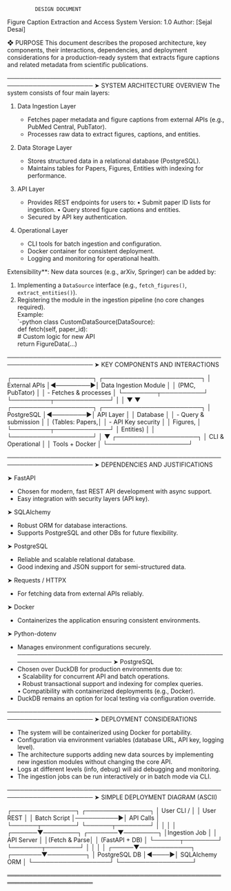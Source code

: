 
             DESIGN DOCUMENT
Figure Caption Extraction and Access System
Version: 1.0
Author: [Sejal Desai]



❖ PURPOSE
This document describes the proposed architecture, key components,
their interactions, dependencies, and deployment considerations
for a production-ready system that extracts figure captions and
related metadata from scientific publications.

──────────────────────────────────────────────────────────────────────
➤ SYSTEM ARCHITECTURE OVERVIEW
The system consists of four main layers:

  1. Data Ingestion Layer
     - Fetches paper metadata and figure captions from external APIs
       (e.g., PubMed Central, PubTator).
     - Processes raw data to extract figures, captions, and entities.
  
  2. Data Storage Layer
     - Stores structured data in a relational database (PostgreSQL).
     - Maintains tables for Papers, Figures, Entities with indexing for performance.

  3. API Layer
     - Provides REST endpoints for users to:
       • Submit paper ID lists for ingestion.
       • Query stored figure captions and entities.
     - Secured by API key authentication.

  4. Operational Layer
     - CLI tools for batch ingestion and configuration.
     - Docker container for consistent deployment.
     - Logging and monitoring for operational health.
  
  Extensibility**: New data sources (e.g., arXiv, Springer) can be added by:  
  1. Implementing a `DataSource` interface (e.g., `fetch_figures()`, `extract_entities()`).  
  2. Registering the module in the ingestion pipeline (no core changes required).  
  Example:  
  `-python
  class CustomDataSource(DataSource):  
      def fetch(self, paper_id):  
          # Custom logic for new API  
          return FigureData(...)  

──────────────────────────────────────────────────────────────────────
➤ KEY COMPONENTS AND INTERACTIONS

┌───────────────────┐          ┌───────────────────────┐
│ External APIs     │◀────────▶│ Data Ingestion Module  │
│ (PMC, PubTator)   │          │  - Fetches & processes │
└────────┬──────────┘          └─────────┬─────────────┘
         │                             │
         ▼                             ▼
┌───────────────────┐          ┌───────────────────────┐
│   PostgreSQL      │◀────────▶│    API Layer          │
│   Database        │          │  - Query & submission  │
│   (Tables: Papers,│          │  - API Key security    │
│    Figures,       │          └─────────┬─────────────┘
│    Entities)      │                    │
└───────────────────┘                    │
                                         ▼
                                ┌───────────────────┐
                                │ CLI & Operational │
                                │ Tools + Docker    │
                                └───────────────────┘

──────────────────────────────────────────────────────────────────────
➤ DEPENDENCIES AND JUSTIFICATIONS

➤ FastAPI
   - Chosen for modern, fast REST API development with async support.
   - Easy integration with security layers (API key).

➤ SQLAlchemy
   - Robust ORM for database interactions.
   - Supports PostgreSQL and other DBs for future flexibility.

➤ PostgreSQL
   - Reliable and scalable relational database.
   - Good indexing and JSON support for semi-structured data.

➤ Requests / HTTPX
   - For fetching data from external APIs reliably.

➤ Docker
   - Containerizes the application ensuring consistent environments.

➤ Python-dotenv
   - Manages environment configurations securely.
──────────────────────────────────────────────────────────────────────
➤ PostgreSQL
   - Chosen over DuckDB for production environments due to:  
     • Scalability for concurrent API and batch operations.  
     • Robust transactional support and indexing for complex queries.  
     • Compatibility with containerized deployments (e.g., Docker).  
   - DuckDB remains an option for local testing via configuration override.  

──────────────────────────────────────────────────────────────────────
➤ DEPLOYMENT CONSIDERATIONS

- The system will be containerized using Docker for portability.
- Configuration via environment variables (database URL, API key, logging level).
- The architecture supports adding new data sources by implementing
  new ingestion modules without changing the core API.
- Logs at different levels (info, debug) will aid debugging and monitoring.
- The ingestion jobs can be run interactively or in batch mode via CLI.

──────────────────────────────────────────────────────────────────────
➤ SIMPLE DEPLOYMENT DIAGRAM (ASCII)

  ┌───────────────┐           ┌───────────────┐
  │   User CLI /  │           │   User REST   │
  │  Batch Script │──────────▶│    API Calls  │
  └──────┬────────┘           └──────┬────────┘
         │                           │
         │                           │
  ┌──────▼────────┐          ┌───────▼────────┐
  │Ingestion Job  │          │    API Server   │
  │(Fetch & Parse│          │ (FastAPI + DB)  │
  └──────┬────────┘          └───────┬────────┘
         │                           │
         │                           │
   ┌─────▼────────────┐      ┌───────▼─────────┐
   │ PostgreSQL DB    │◀────▶│ SQLAlchemy ORM  │
   └──────────────────┘      └─────────────────┘

══════════════════════════════════════════════════════════════════════
